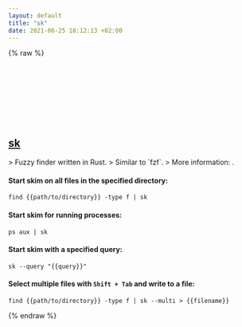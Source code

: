 ```yaml
---
layout: default
title: "sk"
date: 2021-06-25 18:12:13 +02:00
---
```

{% raw %}
<h2 id="sk">
  <a href="/en/common/sk.html">sk</a> <a href="#sk"><svg class="icon">
    <use href="/assets/images/unicode_sprite.svg#link" />
  </svg></a>
</h2>
> Fuzzy finder written in Rust.
> Similar to `fzf`.
> More information: <https://github.com/lotabout/skim>.

#### Start skim on all files in the specified directory:
```shell
find {{path/to/directory}} -type f | sk
```
#### Start skim for running processes:
```shell
ps aux | sk
```
#### Start skim with a specified query:
```shell
sk --query "{{query}}"
```
#### Select multiple files with `Shift + Tab` and write to a file:
```shell
find {{path/to/directory}} -type f | sk --multi > {{filename}}
```
{% endraw %}